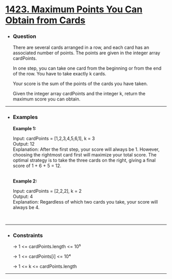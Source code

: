 <a href="https://leetcode.com/problems/maximum-points-you-can-obtain-from-cards/"><h1> 1423. Maximum Points You Can Obtain from Cards </h1></a>

- <h3>Question</h3>
    There are several cards arranged in a row, and each card has an associated number of points. The points are given in the integer array cardPoints.

    In one step, you can take one card from the beginning or from the end of the row. You have to take exactly k cards.

    Your score is the sum of the points of the cards you have taken.

    Given the integer array cardPoints and the integer k, return the maximum score you can obtain.
<hr>

- <h3>Examples</h3>
    <div>
    <b>Example 1:</b>

    <!-- ![example-1](images/) -->

    Input: cardPoints = [1,2,3,4,5,6,1], k = 3<br>
    Output: 12 <br>
    Explanation: After the first step, your score will always be 1. However, choosing the rightmost card first will maximize your total score. The optimal strategy is to take the three cards on the right, giving a final score of 1 + 6 + 5 = 12.
    </div>
    <br>
    <div>
    <b>Example 2:</b>

    Input: cardPoints = [2,2,2], k = 2<br>
    Output: 4 <br>
    Explanation: Regardless of which two cards you take, your score will always be 4.
    </div>
    <br>
<hr>

- <h3>Constraints</h3>
    → 1 <= cardPoints.length <= 10⁵
    
    → 1 <= cardPoints[i] <= 10⁴
    
    → 1 <= k <= cardPoints.length
<hr>

